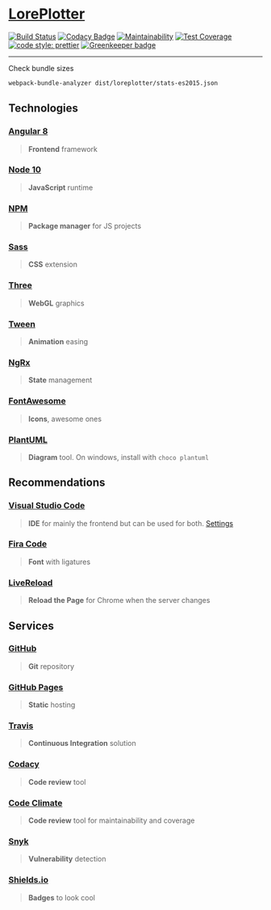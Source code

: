 # [LorePlotter](https://alexaegis.github.io/loreplotter/)

[![Build Status](https://travis-ci.com/AlexAegis/loreplotter.svg?branch=master)](https://travis-ci.com/AlexAegis/loreplotter) [![Codacy Badge](https://api.codacy.com/project/badge/Grade/9b155010806741a897cc8420898f4e84)](https://www.codacy.com/app/AlexAegis/loreplotter?utm_source=github.com&utm_medium=referral&utm_content=AlexAegis/loreplotter&utm_campaign=Badge_Grade) [![Maintainability](https://api.codeclimate.com/v1/badges/9f9e5eb2c8a3ccd58f22/maintainability)](https://codeclimate.com/github/AlexAegis/loreplotter/maintainability) [![Test Coverage](https://api.codeclimate.com/v1/badges/9f9e5eb2c8a3ccd58f22/test_coverage)](https://codeclimate.com/github/AlexAegis/loreplotter/test_coverage) [![code style: prettier](https://img.shields.io/badge/code_style-prettier-ff69b4.svg)](https://github.com/prettier/prettier) [![Greenkeeper badge](https://badges.greenkeeper.io/AlexAegis/loreplotter.svg)](https://greenkeeper.io/)





---

Check bundle sizes

```bash
webpack-bundle-analyzer dist/loreplotter/stats-es2015.json
```

## Technologies

### [Angular 8](https://angular.io/)

> **Frontend** framework

### [Node 10](https://nodejs.org/en/)

> **JavaScript** runtime

### [NPM](https://www.npmjs.com/)

> **Package manager** for JS projects

### [Sass](https://sass-lang.com/)

> **CSS** extension

### [Three](https://threejs.org/)

> **WebGL** graphics

### [Tween](https://github.com/tweenjs/tween.js/)

> **Animation** easing

### [NgRx](https://ngrx.io/)

> **State** management

### [FontAwesome](https://fontawesome.com/)

> **Icons**, awesome ones

### [PlantUML](http://plantuml.com)

> **Diagram** tool. On windows, install with `choco plantuml`

## Recommendations

### [Visual Studio Code](https://code.visualstudio.com/)

> **IDE** for mainly the frontend but can be used for both. [Settings](./.vscode/)

### [Fira Code](https://github.com/tonsky/FiraCode)

> **Font** with ligatures

### [LiveReload](https://chrome.google.com/webstore/detail/livereload/jnihajbhpnppcggbcgedagnkighmdlei)

> **Reload the Page** for Chrome when the server changes

## Services

### [GitHub](https://github.com/)

> **Git** repository

### [GitHub Pages](https://pages.github.com/)

> **Static** hosting

### [Travis](https://travis-ci.com/)

> **Continuous Integration** solution

### [Codacy](https://app.codacy.com/)

> **Code review** tool

### [Code Climate](https://codeclimate.com/dashboard)

> **Code review** tool for maintainability and coverage

### [Snyk](https://snyk.io/)

> **Vulnerability** detection

### [Shields.io](https://shields.io/#/)

> **Badges** to look cool
